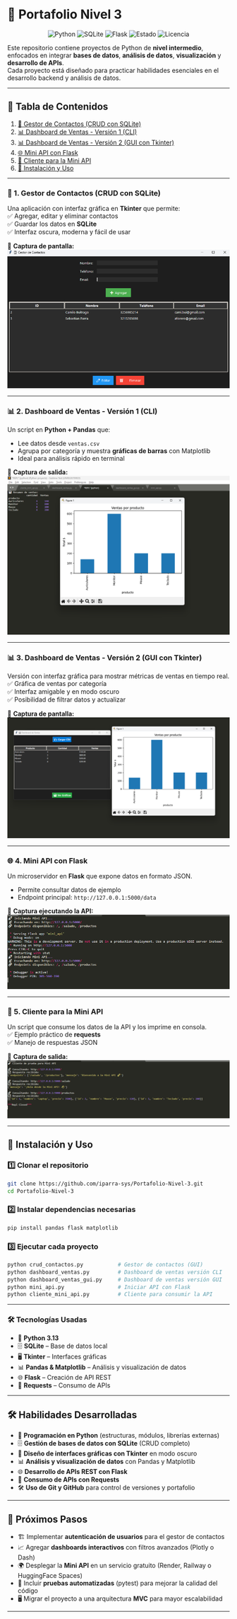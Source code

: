 # 📂 Portafolio Nivel 3  

<p align="center">
  <img src="https://img.shields.io/badge/Python-3.13-blue?logo=python&logoColor=white" alt="Python">
  <img src="https://img.shields.io/badge/SQLite-DB-lightgrey?logo=sqlite&logoColor=white" alt="SQLite">
  <img src="https://img.shields.io/badge/Flask-API-black?logo=flask" alt="Flask">
  <img src="https://img.shields.io/badge/Estado-Completado-brightgreen" alt="Estado">
  <img src="https://img.shields.io/badge/Licencia-MIT-yellow" alt="Licencia">
</p>

Este repositorio contiene proyectos de Python de **nivel intermedio**, enfocados en integrar **bases de datos**, **análisis de datos**, **visualización** y **desarrollo de APIs**.  
Cada proyecto está diseñado para practicar habilidades esenciales en el desarrollo backend y análisis de datos.


---

## 🧾 Tabla de Contenidos

1. [📇 Gestor de Contactos (CRUD con SQLite)](#-1-gestor-de-contactos-crud-con-sqlite)
2. [📊 Dashboard de Ventas - Versión 1 (CLI)](#-2-dashboard-de-ventas---versión-1-cli)
3. [📊 Dashboard de Ventas - Versión 2 (GUI con Tkinter)](#-3-dashboard-de-ventas---versión-2-gui-con-tkinter)
4. [🌐 Mini API con Flask](#-4-mini-api-con-flask)
5. [📡 Cliente para la Mini API](#-5-cliente-para-la-mini-api)
6. [🚀 Instalación y Uso](#-instalación-y-uso)

---

### 📇 1. Gestor de Contactos (CRUD con SQLite)

Una aplicación con interfaz gráfica en **Tkinter** que permite:  
✅ Agregar, editar y eliminar contactos  
✅ Guardar los datos en **SQLite**  
✅ Interfaz oscura, moderna y fácil de usar  

📸 **Captura de pantalla:**  
![Gestor de Contactos](assets/gestor_contactos.png)

---

### 📊 2. Dashboard de Ventas - Versión 1 (CLI)

Un script en **Python + Pandas** que:  
- Lee datos desde `ventas.csv`  
- Agrupa por categoría y muestra **gráficas de barras** con Matplotlib  
- Ideal para análisis rápido en terminal  

📸 **Captura de salida:**  
![Dashboard CLI](assets/dashboard_basico.png)

---

### 📊 3. Dashboard de Ventas - Versión 2 (GUI con Tkinter)

Versión con interfaz gráfica para mostrar métricas de ventas en tiempo real.  
✅ Gráfica de ventas por categoría  
✅ Interfaz amigable y en modo oscuro  
✅ Posibilidad de filtrar datos y actualizar  

📸 **Captura de pantalla:**  
![Dashboard GUI](assets/dashboard_interactivo.png)

---

### 🌐 4. Mini API con Flask

Un microservidor en **Flask** que expone datos en formato JSON.  
- Permite consultar datos de ejemplo  
- Endpoint principal: `http://127.0.0.1:5000/data`  

📸 **Captura ejecutando la API:**  
![Mini API](assets/mini_api.png)

---

### 📡 5. Cliente para la Mini API

Un script que consume los datos de la API y los imprime en consola.  
✅ Ejemplo práctico de **requests**  
✅ Manejo de respuestas JSON  

📸 **Captura de salida:**  
![Cliente API](assets/cliente_api.png)

---

## 🚀 Instalación y Uso

### 1️⃣ Clonar el repositorio
```bash
git clone https://github.com/iparra-sys/Portafolio-Nivel-3.git
cd Portafolio-Nivel-3
```

### 2️⃣ Instalar dependencias necesarias
```bash
pip install pandas flask matplotlib
```

### 3️⃣ Ejecutar cada proyecto
```bash
python crud_contactos.py           # Gestor de contactos (GUI)
python dashboard_ventas.py         # Dashboard de ventas versión CLI
python dashboard_ventas_gui.py     # Dashboard de ventas versión GUI
python mini_api.py                 # Iniciar API con Flask
python cliente_mini_api.py         # Cliente para consumir la API
```

---

### 🛠️ Tecnologías Usadas
- 🐍 **Python 3.13**
- 🗄 **SQLite** – Base de datos local
- 🖥 **Tkinter** – Interfaces gráficas
- 📊 **Pandas & Matplotlib** – Análisis y visualización de datos
- 🌐 **Flask** – Creación de API REST
- 🔗 **Requests** – Consumo de APIs

---

## 🛠️ Habilidades Desarrolladas  

- 🐍 **Programación en Python** (estructuras, módulos, librerías externas)  
- 🗄️ **Gestión de bases de datos con SQLite** (CRUD completo)  
- 🎨 **Diseño de interfaces gráficas con Tkinter** en modo oscuro  
- 📊 **Análisis y visualización de datos** con Pandas y Matplotlib  
- 🌐 **Desarrollo de APIs REST con Flask**  
- 🔗 **Consumo de APIs con Requests**  
- 🛠️ **Uso de Git y GitHub** para control de versiones y portafolio  

---

## 🚀 Próximos Pasos  

- 🏗️ Implementar **autenticación de usuarios** para el gestor de contactos  
- 📈 Agregar **dashboards interactivos** con filtros avanzados (Plotly o Dash)  
- 🌍 Desplegar la **Mini API** en un servicio gratuito (Render, Railway o HuggingFace Spaces)  
- 🧪 Incluir **pruebas automatizadas** (pytest) para mejorar la calidad del código  
- 🖥️ Migrar el proyecto a una arquitectura **MVC** para mayor escalabilidad  

---
